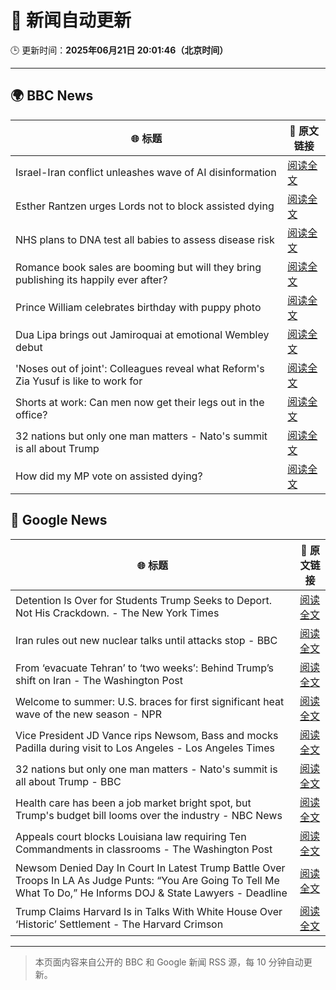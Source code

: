 # 🧠 新闻自动更新

🕒 更新时间：**2025年06月21日 20:01:46（北京时间）**

---

## 🌍 BBC News

| 🌐 标题 | 🔗 原文链接 |
|--------|-------------|
| Israel-Iran conflict unleashes wave of AI disinformation | [阅读全文](https://www.bbc.com/news/articles/c0k78715enxo) |
| Esther Rantzen urges Lords not to block assisted dying | [阅读全文](https://www.bbc.com/news/articles/cx23nd10295o) |
| NHS plans to DNA test all babies to assess disease risk | [阅读全文](https://www.bbc.com/news/articles/c1ljg7v0vmpo) |
| Romance book sales are booming but will they bring publishing its happily ever after? | [阅读全文](https://www.bbc.com/news/articles/c75r6kq2pdwo) |
| Prince William celebrates birthday with puppy photo | [阅读全文](https://www.bbc.com/news/articles/crk645er1kpo) |
| Dua Lipa brings out Jamiroquai at emotional Wembley debut | [阅读全文](https://www.bbc.com/news/articles/c98wdj5peyko) |
| 'Noses out of joint': Colleagues reveal what Reform's Zia Yusuf is like to work for | [阅读全文](https://www.bbc.com/news/articles/c991epp257lo) |
| Shorts at work: Can men now get their legs out in the office? | [阅读全文](https://www.bbc.com/news/articles/crlj0g43n18o) |
| 32 nations but only one man matters - Nato's summit is all about Trump | [阅读全文](https://www.bbc.com/news/articles/c93kqnz3pxgo) |
| How did my MP vote on assisted dying? | [阅读全文](https://www.bbc.com/news/articles/cd78nvn2r1yo) |

## 📰 Google News

| 🌐 标题 | 🔗 原文链接 |
|--------|-------------|
| Detention Is Over for Students Trump Seeks to Deport. Not His Crackdown. - The New York Times | [阅读全文](https://news.google.com/rss/articles/CBMijgFBVV95cUxQcTJfMDA1WkFDbjJ0MGpiTFBndi13NE90aWRLSURPTnVTTHM3T09MRDBXd1JqYWJGYW5VN0NQY0d2NVJRSldVdVhQczhsUW9JQ3YyUEI2Ym5wb1FXY2Z5N0FRVThROG9jY3UyejZLVFY0cXlHTC0zLUE3RFZyaExUN3FRWWJIN2EzXzA4ZTZR?oc=5) |
| Iran rules out new nuclear talks until attacks stop - BBC | [阅读全文](https://news.google.com/rss/articles/CBMiWkFVX3lxTE5oYnB3N1pyQzZyMFZZNnZqZHcyR2xBOHFYM2VHbUU0WHJkRkViSmpodXlodDBydmhZTVd1QVAtdHl3WkhKRmxGcmdwUjUtdkVNU2xEWkVjUDdVUdIBX0FVX3lxTE1RZGVDSDVOWHdTWGlPeDVBM1d1cHdESXJ4alBLOXF0WVFHM2xBVGp0ZHp2Q1M2TkpNRWxzd2o4YlY3YXRLaGVpTU0yM1k5NjRleGZTdWpOOGVrVWtRV0Jz?oc=5) |
| From ‘evacuate Tehran’ to ‘two weeks’: Behind Trump’s shift on Iran - The Washington Post | [阅读全文](https://news.google.com/rss/articles/CBMigAFBVV95cUxPQjhjbWhVWkhnTGdrQ0FHbjhPajgtUE02TzNmbl83OENrRFdManJQb0pkZmlsdnVncGxVOTlKMElGU0ZuZlE3X2s3OERtS1hrUkdBNkE2NmpmM0huTTdua3RsZl9qTUpWZ2ZIS2lTc0hPNlBMeUYtQ05jaUJLRXVoSg?oc=5) |
| Welcome to summer: U.S. braces for first significant heat wave of the new season - NPR | [阅读全文](https://news.google.com/rss/articles/CBMiggFBVV95cUxQT05BaV8xWkVSa09oRk1JQWg1dEtNcVE5MTEybEhmWjI2OHJzWmRnc25jLU81UFJkYm4zaGFIQzhTVTZWLU8zRjdINjhJbnlmVWs5UHRlamdYa3pxTWhPTXhTam5tVm1makZZaXJzY2hXd2dqTE55V2s5OHYzamN3ekdn?oc=5) |
| Vice President JD Vance rips Newsom, Bass and mocks Padilla during visit to Los Angeles - Los Angeles Times | [阅读全文](https://news.google.com/rss/articles/CBMingFBVV95cUxQSXpPa2VGcDFkZmZ1RmhaUzZvTE9ReVBabVdYX0hRMDEwRV9zRTVNd0pvVThZTUh5dG1rLVd6ekZRM3c4N1NaMjBDdUI5ZDF5VmRpRVdnaGxnWEJ1eDBxbFYtYXB2bmpjRnZSSVZybVpJY0lzXzBFQVM5N3FPYmlmbTR2Vl9uSEhLNTBYREtFZGpzbk1BYnBIMHdfblotQQ?oc=5) |
| 32 nations but only one man matters - Nato's summit is all about Trump - BBC | [阅读全文](https://news.google.com/rss/articles/CBMiWkFVX3lxTE1SZEtBMFBLcU9KRWppay1sZGJNcnA2MERiMjFBeUtiQlpmZ0NiYnVQUVV6WF9DWEFydDlha3pOTE5fbkwycjJqMmhsaDZ1QjRrZWZmcmVXN0ROQdIBX0FVX3lxTE0xWVdFRm5zekRhTllsamI0eExVTHF3U1ctbkQxR0hsYnhWa3RqWlZ6c19UclRCQnZYXzFMUHpCcUt3NV94aVlXSDJTZDhiUjZjczR3ZnhhMFNUYlZiWlVN?oc=5) |
| Health care has been a job market bright spot, but Trump's budget bill looms over the industry - NBC News | [阅读全文](https://news.google.com/rss/articles/CBMizgFBVV95cUxPWnRYSXU0eXBBd1g2TE03TVBoaFNaeEpaRk5hQW9QVVlJRlQyQ0hYMnFkeGNscm9qdnZ6T1FEcnNLbFhCT0MtNm8wSmQxcU0zU2xsRmZXd0tjblFabWdFbnAwejhCN05lQWJiNFFFYWhZUUxrdFRWckw4YUwzVUQwakVXZjJQYUpqd25FczFnRXg5eGdZU0hWZUJ0UUpvRmxlQ291eFlRRmFqTkVkMmJEakczTE1hZ01md1ZqejQ5Q1FuTDg5aWkzZXNfNXJPQdIBVkFVX3lxTFBYR3FTWTk5aHhaUXpRY2c3VDVCSjBNQzRBVnR6V09HdEdtQzQxek1TNzVnM1BKeTdCSTREUTRteFlPbXVJQm1YNUhPR1MxMElMd1ZPRWhn?oc=5) |
| Appeals court blocks Louisiana law requiring Ten Commandments in classrooms - The Washington Post | [阅读全文](https://news.google.com/rss/articles/CBMilwFBVV95cUxQeFBHZUlIckRNX04wdEJ3a1VzQlBaWmNZNHZiS3NtU0k2aERIVW80cVc1VnlwRWNRXy1GaHZRb1lUdFZpa1JZZExGZlhuSkJQU041V1JaUWc1QUcxWlkzU05PRGlUNnpwNU9kcE14ci1XX0tYT1dxbGZsLTFTMnpUZVNJOGYyT3JiY3ZENXRsMHJMMy1mU0J3?oc=5) |
| Newsom Denied Day In Court In Latest Trump Battle Over Troops In LA As Judge Punts: “You Are Going To Tell Me What To Do,” He Informs DOJ & State Lawyers - Deadline | [阅读全文](https://news.google.com/rss/articles/CBMie0FVX3lxTE9menhnN0RLRFBRa19PbkhxN1d5bFhUTEN0RWllTC16SUlDNnRrSGQyNUZzYmkyb0w0MHBLMEJydjVQSHBWR3VTQkFmelVSZlNkdE15SEJIbjU3Z2dZQUhKRUhYX2xNSENGTUZ3MXBRQXcwem9pR2FqMUpvYw?oc=5) |
| Trump Claims Harvard Is in Talks With White House Over ‘Historic’ Settlement - The Harvard Crimson | [阅读全文](https://news.google.com/rss/articles/CBMihAFBVV95cUxNQU5kcERZa2lrNGswbGZ3ZXVMMnhSa2p4Q1B4OGJVdVZiM0RXRkFycF9qTXB5LVFZNTJ5MmlwdGh6YllQYnFqXy0yVV9fSkFaZkhySlpuS2RrR2R3TkJ5UzBJVlU2SkNlellLR1dXNnFvb29xXzdfTjBrWTBjXzk5YjVTdjM?oc=5) |

---
> 本页面内容来自公开的 BBC 和 Google 新闻 RSS 源，每 10 分钟自动更新。